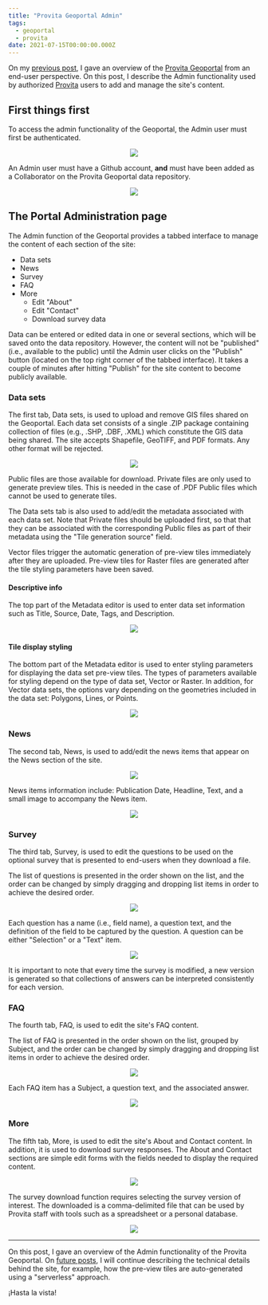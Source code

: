 ```yaml
---
title: "Provita Geoportal Admin"
tags:
  - geoportal
  - provita
date: 2021-07-15T00:00:00.000Z
---
```


On my [previous post](/post/2021-06-02-geoportal-provita/), I gave an overview of the [Provita Geoportal](https://geoportal.provita.org.ve/en/) from an end-user perspective. On this post, I describe the Admin functionality used by authorized [Provita](https://www.provita.org.ve/) users to add and manage the site's content.

<!--more-->

## First things first

To access the admin functionality of the Geoportal, the Admin user must first be authenticated.

<p align="center">
  <img src="/images/uploads/github-connect.png"/>
</p>

An Admin user must have a Github account, **and** must have been added as a Collaborator on the Provita Geoportal data repository.

<p align="center">
  <img src="/images/uploads/github-login.png"/>
</p>


## The Portal Administration page

The Admin function of the Geoportal provides a tabbed interface to manage the content of each section of the site:

* Data sets
* News
* Survey
* FAQ
* More
  * Edit "About"
  * Edit "Contact"
  * Download survey data

Data can be entered or edited data in one or several sections, which will be saved onto the data repository. However, the content will not be "published" (i.e., available to the public) until the Admin user clicks on the "Publish" button (located on the top right corner of the tabbed interface). It takes a couple of minutes after hitting "Publish" for the site content to become publicly available.

### Data sets

The first tab, Data sets, is used to upload and remove GIS files shared on the Geoportal. Each data set consists of a single .ZIP package  containing collection of files (e.g., .SHP, .DBF, .XML) which constitute the GIS data being shared. The site accepts Shapefile, GeoTIFF, and PDF formats. Any other format will be rejected.

<p align="center">
  <img src="/images/uploads/geoportal-admin.png"/>
</p>

Public files are those available for download. Private files are only used to generate preview tiles. This is needed in the case of .PDF Public files which cannot be used to generate tiles.

The Data sets tab is also used to add/edit the metadata associated with each data set. Note that Private files should be uploaded first, so that that they can be associated with the corresponding Public files as part of their metadata using the "Tile generation source" field.

Vector files trigger the automatic generation of pre-view tiles immediately after they are uploaded. Pre-view tiles for Raster files are generated after the tile styling parameters have been saved.

#### Descriptive info

The top part of the Metadata editor is used to enter data set information such as Title, Source, Date, Tags, and Description.

<p align="center">
  <img src="/images/uploads/geoportal-admin-meta-1.png"/>
</p>

#### Tile display styling

The bottom part of the Metadata editor is used to enter styling parameters for displaying the data set pre-view tiles. The types of parameters available for styling depend on the type of data set, Vector or Raster. In addition, for Vector data sets, the options vary depending on the geometries included in the data set: Polygons, Lines, or Points.

<p align="center">
  <img src="/images/uploads/geoportal-admin-meta-2.png"/>
</p>

### News

The second tab, News, is used to add/edit the news items that appear on the News section of the site.

<p align="center">
  <img src="/images/uploads/geoportal-admin-news-1.png"/>
</p>

News items information include: Publication Date, Headline, Text, and a small image to accompany the News item.

<p align="center">
  <img src="/images/uploads/geoportal-admin-news-2.png"/>
</p>

### Survey

The third tab, Survey, is used to edit the questions to be used on the optional survey that is presented to end-users when they download a file.

The list of questions is presented in the order shown on the list, and the order can be changed by simply dragging and dropping list items in order to achieve the desired order.

<p align="center">
  <img src="/images/uploads/geoportal-admin-survey-2.png"/>
</p>

Each question has a name (i.e., field name), a question text, and the definition of the field to be captured by the question. A question can be either "Selection" or a "Text" item.

<p align="center">
  <img src="/images/uploads/geoportal-admin-survey-1.png"/>
</p>

It is important to note that every time the survey is modified, a new version is generated so that collections of answers can be interpreted consistently for each version.

### FAQ

The fourth tab, FAQ, is used to edit the site's FAQ content.

The list of FAQ is presented in the order shown on the list, grouped by Subject, and the order can be changed by simply dragging and dropping list items in order to achieve the desired order.

<p align="center">
  <img src="/images/uploads/geoportal-admin-faq-1.png"/>
</p>

Each FAQ item has a Subject, a question text, and the associated answer.

<p align="center">
  <img src="/images/uploads/geoportal-admin-faq-2.png"/>
</p>

### More

The fifth tab, More, is used to edit the site's About and Contact content. In addition, it is used to download survey responses. The About and Contact sections are simple edit forms with the fields needed to display the required content.

<p align="center">
  <img src="/images/uploads/geoportal-admin-more-1.png"/>
</p>

The survey download function requires selecting the survey version of interest. The downloaded is a comma-delimited file that can be used by Provita staff with tools such as a spreadsheet or a personal database.

<p align="center">
  <img src="/images/uploads/geoportal-admin-more-2.png"/>
</p>

---

On this post, I gave an overview of the Admin functionality of the Provita Geoportal. On [future posts](/post/2021-09-12-geoportal-provita-tiles/), I will continue describing the technical details behind the site, for example, how the pre-view tiles are auto-generated using a "serverless" approach.

¡Hasta la vista!
